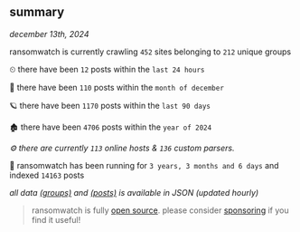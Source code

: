 
## summary
_december 13th, 2024_

ransomwatch is currently crawling `452` sites belonging to `212` unique groups

⏲ there have been `12` posts within the `last 24 hours`

🦈 there have been `110` posts within the `month of december`

🪐 there have been `1170` posts within the `last 90 days`

🏚 there have been `4706` posts within the `year of 2024`

_⚙️ there are currently `113` online hosts & `136` custom parsers._

🦕 ransomwatch has been running for `3 years, 3 months and 6 days` and indexed `14163` posts

_all data  [(groups)](http://ransomwhat.telemetry.ltd/groups) and [(posts)](http://ransomwhat.telemetry.ltd/posts) is available in JSON (updated hourly)_

> ransomwatch is fully [open source](https://github.com/joshhighet/ransomwatch#ransomwatch--). please consider [sponsoring](https://github.com/sponsors/joshhighet) if you find it useful!
